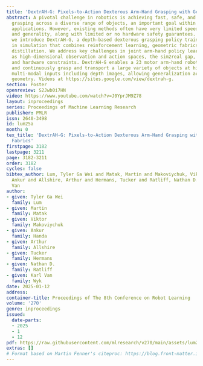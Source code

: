 ```yaml
---
title: 'DextrAH-G: Pixels-to-Action Dexterous Arm-Hand Grasping with Geometric Fabrics'
abstract: A pivotal challenge in robotics is achieving fast, safe, and robust dexterous
  grasping across a diverse range of objects, an important goal within industrial
  applications. However, existing methods often have very limited speed, dexterity,
  and generality, along with limited or no hardware safety guarantees. In this work,
  we introduce DextrAH-G, a depth-based dexterous grasping policy trained entirely
  in simulation that combines reinforcement learning, geometric fabrics, and teacher-student
  distillation. We address key challenges in joint arm-hand policy learning, such
  as high-dimensional observation and action spaces, the sim2real gap, collision avoidance,
  and hardware constraints. DextrAH-G enables a 23 motor arm-hand robot to safely
  and continuously grasp and transport a large variety of objects at high speed using
  multi-modal inputs including depth images, allowing generalization across object
  geometry. Videos at https://sites.google.com/view/dextrah-g.
section: Poster
openreview: S2Jwb0i7HN
video: https://www.youtube.com/watch?v=J0YprJM9Z78
layout: inproceedings
series: Proceedings of Machine Learning Research
publisher: PMLR
issn: 2640-3498
id: lum25a
month: 0
tex_title: 'DextrAH-G: Pixels-to-Action Dexterous Arm-Hand Grasping with Geometric
  Fabrics'
firstpage: 3182
lastpage: 3211
page: 3182-3211
order: 3182
cycles: false
bibtex_author: Lum, Tyler Ga Wei and Matak, Martin and Makoviychuk, Viktor and Handa,
  Ankur and Allshire, Arthur and Hermans, Tucker and Ratliff, Nathan D. and Wyk, Karl
  Van
author:
- given: Tyler Ga Wei
  family: Lum
- given: Martin
  family: Matak
- given: Viktor
  family: Makoviychuk
- given: Ankur
  family: Handa
- given: Arthur
  family: Allshire
- given: Tucker
  family: Hermans
- given: Nathan D.
  family: Ratliff
- given: Karl Van
  family: Wyk
date: 2025-01-12
address:
container-title: Proceedings of The 8th Conference on Robot Learning
volume: '270'
genre: inproceedings
issued:
  date-parts:
  - 2025
  - 1
  - 12
pdf: https://raw.githubusercontent.com/mlresearch/v270/main/assets/lum25a/lum25a.pdf
extras: []
# Format based on Martin Fenner's citeproc: https://blog.front-matter.io/posts/citeproc-yaml-for-bibliographies/
---
```

